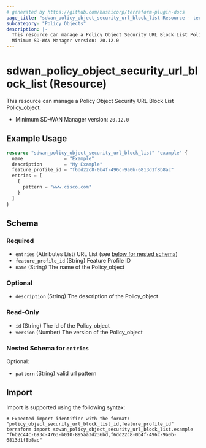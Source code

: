 ```yaml
---
# generated by https://github.com/hashicorp/terraform-plugin-docs
page_title: "sdwan_policy_object_security_url_block_list Resource - terraform-provider-sdwan"
subcategory: "Policy Objects"
description: |-
  This resource can manage a Policy Object Security URL Block List Policy_object.
  Minimum SD-WAN Manager version: 20.12.0
---
```


# sdwan_policy_object_security_url_block_list (Resource)

This resource can manage a Policy Object Security URL Block List Policy_object.
  - Minimum SD-WAN Manager version: `20.12.0`

## Example Usage

```terraform
resource "sdwan_policy_object_security_url_block_list" "example" {
  name               = "Example"
  description        = "My Example"
  feature_profile_id = "f6dd22c8-0b4f-496c-9a0b-6813d1f8b8ac"
  entries = [
    {
      pattern = "www.cisco.com"
    }
  ]
}
```

<!-- schema generated by tfplugindocs -->
## Schema

### Required

- `entries` (Attributes List) URL List (see [below for nested schema](#nestedatt--entries))
- `feature_profile_id` (String) Feature Profile ID
- `name` (String) The name of the Policy_object

### Optional

- `description` (String) The description of the Policy_object

### Read-Only

- `id` (String) The id of the Policy_object
- `version` (Number) The version of the Policy_object

<a id="nestedatt--entries"></a>
### Nested Schema for `entries`

Optional:

- `pattern` (String) valid url pattern

## Import

Import is supported using the following syntax:

```shell
# Expected import identifier with the format: "policy_object_security_url_block_list_id,feature_profile_id"
terraform import sdwan_policy_object_security_url_block_list.example "f6b2c44c-693c-4763-b010-895aa3d236bd,f6dd22c8-0b4f-496c-9a0b-6813d1f8b8ac"
```
